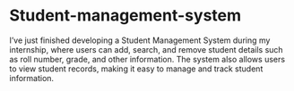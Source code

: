 # Student-management-system
I’ve just finished developing a Student Management System during my internship, where users can add, search, and remove student details such as roll number, grade, and other information. The system also allows users to view student records, making it easy to manage and track student information. 
